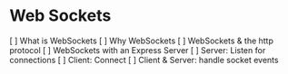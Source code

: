 # Web Sockets

[ ] What is WebSockets
[ ] Why WebSockets
[ ] WebSockets & the http protocol
[ ] WebSockets with an Express Server
[ ] Server: Listen for connections
[ ] Client: Connect
[ ] Client & Server: handle socket events


